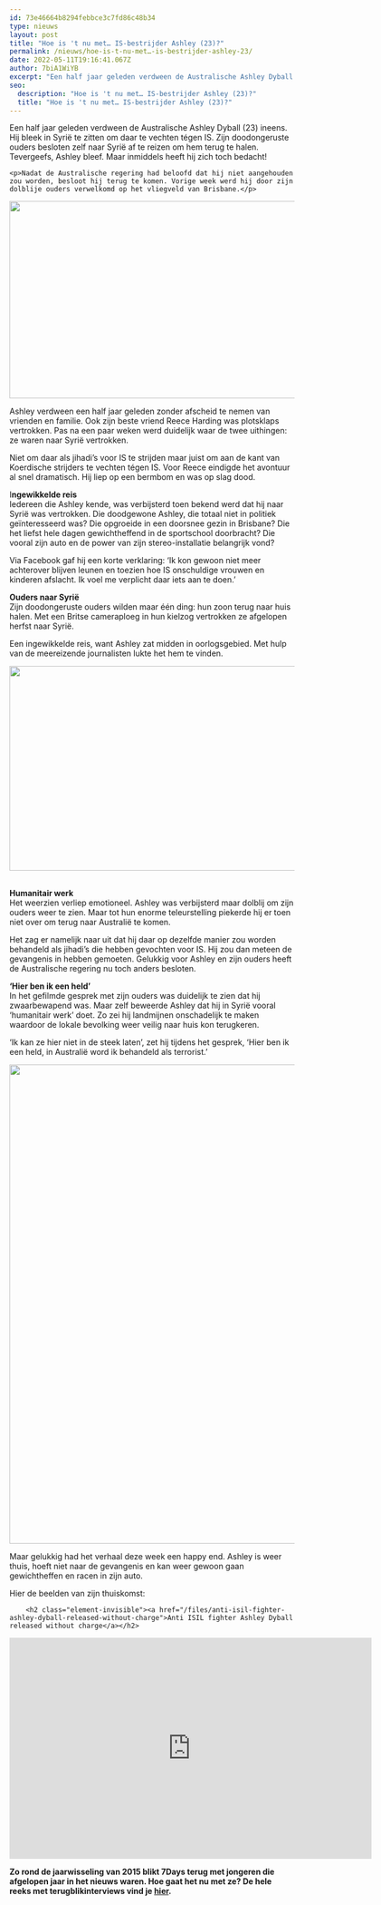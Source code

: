```yaml
---
id: 73e46664b8294febbce3c7fd86c48b34
type: nieuws
layout: post
title: "Hoe is 't nu met… IS-bestrijder Ashley (23)?"
permalink: /nieuws/hoe-is-t-nu-met…-is-bestrijder-ashley-23/
date: 2022-05-11T19:16:41.067Z
author: 7biA1WiYB
excerpt: "Een half jaar geleden verdween de Australische Ashley Dyball (23) ineens. Hij bleek in Syrië te zitten om daar te vechten tégen IS. Zijn doodongeruste ouders besloten zelf naar Syrië af te reizen om hem terug te halen. Tevergeefs, Ashley bleef. Maar inmiddels heeft hij zich toch bedacht!   "
seo:
  description: "Hoe is 't nu met… IS-bestrijder Ashley (23)?"
  title: "Hoe is 't nu met… IS-bestrijder Ashley (23)?"
---
```

Een half jaar geleden verdween de Australische Ashley Dyball (23) ineens. Hij bleek in Syrië te zitten om daar te vechten tégen IS. Zijn doodongeruste ouders besloten zelf naar Syrië af te reizen om hem terug te halen. Tevergeefs, Ashley bleef. Maar inmiddels heeft hij zich toch bedacht!   

    <p>Nadat de Australische regering had beloofd dat hij niet aangehouden zou worden, besloot hij terug te komen. Vorige week werd hij door zijn dolblije ouders verwelkomd op het vliegveld van Brisbane.</p>
<p><div class="media media-element-container media-default"><div id="file-14278" class="file file-image file-image-jpeg">

        
  
  <div class="content">
    <img height="348" width="620" class="media-element file-default" src="https://7dagen.netlify.app/sites/default/files/1449715303504.jpg" alt="">  </div>

  
</div>
</div>
<p>Ashley verdween een half jaar geleden zonder afscheid te nemen van vrienden en familie. Ook zijn beste vriend Reece Harding was plotsklaps vertrokken. Pas na een paar weken werd duidelijk waar de twee uithingen: ze waren naar Syrië vertrokken.</p>
<p>Niet om daar als jihadi’s voor IS te strijden maar juist om aan de kant van Koerdische strijders te vechten tégen IS. Voor Reece eindigde het avontuur al snel dramatisch. Hij liep op een bermbom en was op slag dood.</p>
<p>I<strong>ngewikkelde reis</strong><br>Iedereen die Ashley kende, was verbijsterd toen bekend werd dat hij naar Syrië was vertrokken. Die doodgewone Ashley, die totaal niet in politiek geïnteresseerd was? Die opgroeide in een doorsnee gezin in Brisbane? Die het liefst hele dagen gewichtheffend in de sportschool doorbracht? Die vooral zijn auto en de power van zijn stereo-installatie belangrijk vond? </p>
<p>Via Facebook gaf hij een korte verklaring: ‘Ik kon gewoon niet meer achterover blijven leunen en toezien hoe IS onschuldige vrouwen en kinderen afslacht. Ik voel me verplicht daar iets aan te doen.’</p>
<p><strong>Ouders naar Syrië</strong><br>Zijn doodongeruste ouders wilden maar één ding: hun zoon terug naar huis halen. Met een Britse cameraploeg in hun kielzog vertrokken ze afgelopen herfst naar Syrië.</p>
<p>Een ingewikkelde reis, want Ashley zat midden in oorlogsgebied. Met hulp van de meereizende journalisten lukte het hem te vinden.</p>
<p><div class="media media-element-container media-default"><div id="file-14275" class="file file-image file-image-jpeg">

        
  
  <div class="content">
    <img height="361" width="634" class="media-element file-default" src="https://7dagen.netlify.app/sites/default/files/2E00BB8900000578-3298778-The_parents_pictured_hugging_their_son_of_a_former_Brisbane_heav-a-4_1446417505309.jpg" alt="">  </div>

  
</div>
</div> 
<p><strong>Humanitair werk</strong>  <br>Het weerzien verliep emotioneel. Ashley was verbijsterd maar dolblij om zijn ouders weer te zien. Maar tot hun enorme teleurstelling piekerde hij er toen niet over om terug naar Australië te komen. </p>
<p>Het zag er namelijk naar uit dat hij daar op dezelfde manier zou worden behandeld als jihadi’s die hebben gevochten voor IS. Hij zou dan meteen de gevangenis in hebben gemoeten. Gelukkig voor Ashley en zijn ouders heeft de Australische regering nu toch anders besloten.</p>
<p><strong>‘Hier ben ik een held’</strong><br>In het gefilmde gesprek met zijn ouders was duidelijk te zien dat hij zwaarbewapend was. Maar zelf beweerde Ashley dat hij in Syrië vooral ‘humanitair werk’ doet. Zo zei hij landmijnen onschadelijk te maken waardoor de lokale bevolking weer veilig naar huis kon terugkeren. </p>
<p>‘Ik kan ze hier niet in de steek laten’, zet hij tijdens het gesprek, ‘Hier ben ik een held, in Australië word ik behandeld als terrorist.’</p>
<p><div class="media media-element-container media-default"><div id="file-14277" class="file file-image file-image-jpeg">

        
  
  <div class="content">
    <img height="845" width="634" class="media-element file-default" src="https://7dagen.netlify.app/sites/default/files/2910FC7600000578-3096290-image-a-1_1432571681490.jpg" alt="">  </div>

  
</div>
</div>
<p>Maar gelukkig had het verhaal deze week een happy end. Ashley is weer thuis, hoeft niet naar de gevangenis en kan weer gewoon gaan gewichtheffen en racen in zijn auto.</p>
<p>Hier de beelden van zijn thuiskomst:</p>
<p><div class="media media-element-container media-default"><div id="file-14276" class="file file-video file-video-youtube">

        <h2 class="element-invisible"><a href="/files/anti-isil-fighter-ashley-dyball-released-without-charge">Anti ISIL fighter Ashley Dyball released without charge</a></h2>
    
  
  <div class="content">
    <div class="media-youtube-video media-element file-default media-youtube-1">
  <iframe class="media-youtube-player" width="640" height="390" title="Anti ISIL fighter Ashley Dyball released without charge" src="https://www.youtube.com/embed/_HtTHRRdgA8?wmode=opaque&controls=" name="Anti ISIL fighter Ashley Dyball released without charge" frameborder="0" allowfullscreen="">Video van Anti ISIL fighter Ashley Dyball released without charge</iframe>
</div>
  </div>

  
</div>
</div>
<p><strong>Zo rond de jaarwisseling van 2015 blikt 7Days terug met jongeren die afgelopen jaar in het nieuws waren. Hoe gaat het nu met ze? De hele reeks met terugblikinterviews vind je <a href="https://7dagen.netlify.app/hoemet">hier</a>.</strong></p>  
